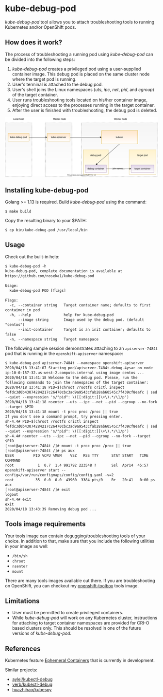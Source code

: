 # kube-debug-pod

*kube-debug-pod* tool allows you to attach troubleshooting tools to running Kubernetes and/or OpenShift pods.

## How does it work?

The process of troubleshooting a running pod using *kube-debug-pod* can be divided into the following steps:

1. *kube-debug-pod* creates a privileged pod using a user-supplied container image. This debug pod is placed on the same cluster node where the target pod is running.
2. User's terminal is attached to the debug pod.
3. User's shell joins the Linux namespaces (*uts*, *ipc*, *net*, *pid*, and *cgroup*) of the target container.
4. User runs troubleshooting tools located on his/her container image, enjoying direct access to the processes running in the target container.
5. After the user is finished with troubleshooting, the debug pod is deleted.

![Diagram](docs/kube_debug_pod_diagram.svg "Diagram")

## Installing kube-debug-pod

Golang >= 1.13 is required. Build *kube-debug-pod* using the command:

```
$ make build
```
Copy the resulting binary to your $PATH:

```
$ cp bin/kube-debug-pod /usr/local/bin
```

## Usage

Check out the built-in help:

```
$ kube-debug-pod -h
kube-debug-pod, complete documentation is available at https://github.com/noseka1/kube-debug-pod

Usage:
  kube-debug-pod POD [flags]

Flags:
  -c, --container string   Target container name; defaults to first container in pod
  -h, --help               help for kube-debug-pod
      --image string       Image used by the debug pod. (default "centos")
      --init-container     Target is an init container; defaults to false
  -n, --namespace string   Target namespace
```

The following sample session demonstrates attaching to an `apiserver-7484t` pod that is running in the `openshift-apiserver` namespace:

```
$ kube-debug-pod apiserver-7484t --namespace openshift-apiserver
2020/04/18 13:41:07 Starting pod/apiserver-7484t-debug-4ysar on node ip-10-0-157-32.us-west-2.compute.internal using image centos ...
2020/04/18 13:41:18 Welcome to the debug pod. Please, run the following commands to join the namespaces of the target container:
2020/04/18 13:41:18 PID=$(chroot /rootfs crictl inspect fefdc3d0b43074284217c26470cbc3ad9a9543cfab28ab60545c7f439cf8eafc | sed --quiet --expression 's/"pid": \([[:digit:]]\+\).*/\1/p')
2020/04/18 13:41:18 nsenter --uts --ipc --net --pid --cgroup --no-fork --target $PID
2020/04/18 13:41:18 mount -t proc proc /proc || true
If you don't see a command prompt, try pressing enter.
sh-4.4# PID=$(chroot /rootfs crictl inspect fefdc3d0b43074284217c26470cbc3ad9a9543cfab28ab60545c7f439cf8eafc | sed --quiet --expression 's/"pid": \([[:digit:]]\+\).*/\1/p')
sh-4.4# nsenter --uts --ipc --net --pid --cgroup --no-fork --target $PID
[root@apiserver-7484t /]# mount -t proc proc /proc || true
[root@apiserver-7484t /]# ps aux
USER         PID %CPU %MEM    VSZ   RSS TTY      STAT START   TIME COMMAND
root           1  0.7  1.4 991792 223548 ?       Ssl  Apr14  45:57 openshift-apiserver start --config=/var/run/configmaps/config/config.yaml -v=2
root          35  0.0  0.0  43960  3384 pts/0    R+   20:41   0:00 ps aux
[root@apiserver-7484t /]# exit
logout
sh-4.4# exit
exit
2020/04/18 13:43:39 Removing debug pod ...
```

## Tools image requirements

Your tools image can contain degugging/troubleshooting tools of your choice. In addition to that, make sure that you include the following utilities in your image as well:

* `/bin/sh`
* `chroot`
* `nsenter`
* `mount`

There are many tools images available out there. If you are troubleshooting on OpenShift, you can checkout my [openshift-toolbox](https://github.com/noseka1/openshift-toolbox) tools image.

## Limitations

* User must be permitted to create privileged containers.
* While *kube-debug-pod* will work on any Kubernetes cluster, instructions for attaching to target container namespaces are provided for CRI-O based clusters only. This should be resolved in one of the future versions of *kube-debug-pod*.

## References

Kubernetes feature [Ephemeral Containers](https://github.com/kubernetes/enhancements/issues/277) that is currently in development.

Similar projects:

* [aylei/kubectl-debug](https://github.com/aylei/kubectl-debug)
* [verb/kubectl-debug](https://github.com/verb/kubectl-debug)
* [huazhihao/kubespy](https://github.com/huazhihao/kubespy)

